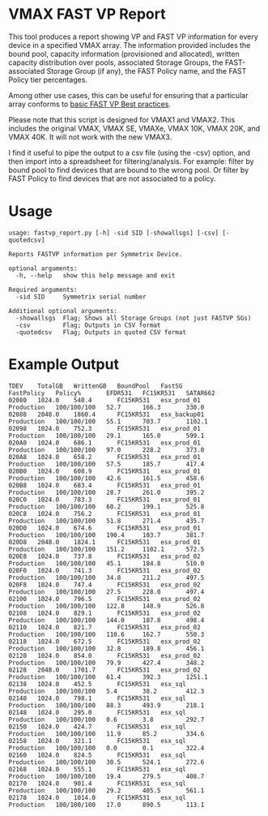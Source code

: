 # VMAX FAST VP Report

This tool produces a report showing VP and FAST VP information for every device in a specified VMAX array. The information provided includes the bound pool, capacity information (provisioned and allocated), written capacity distribution over pools, associated Storage Groups, the FAST-associated Storage Group (if any), the FAST Policy name, and the FAST Policy tier percentages.

Among other use cases, this can be useful for ensuring that a particular array conforms to [basic FAST VP Best practices](http://blog.scummins.com/?p=87).

Please note that this script is designed for VMAX1 and VMAX2. This includes the original VMAX, VMAX SE, VMAXe, VMAX 10K, VMAX 20K, and VMAX 40K. It will not work with the new VMAX3.

I find it useful to pipe the output to a csv file (using the -csv) option, and then import into a spreadsheet for filtering/analysis. For example: filter by bound pool to find devices that are bound to the wrong pool. Or filter by FAST Policy to find devices that are not associated to a policy.


# Usage

~~~
usage: fastvp_report.py [-h] -sid SID [-showallsgs] [-csv] [-quotedcsv]

Reports FASTVP information per Symmetrix Device.

optional arguments:
  -h, --help   show this help message and exit

Required arguments:
  -sid SID     Symmetrix serial number

Additional optional arguments:
  -showallsgs  Flag; Shows all Storage Groups (not just FASTVP SGs)
  -csv         Flag; Outputs in CSV format
  -quotedcsv   Flag; Outputs in quoted CSV format
~~~


# Example Output

```
TDEV    TotalGB   WrittenGB   BoundPool   FastSG                           FastPolicy   Policy%       EFDR531   FC15KR531   SATAR662
02080   1024.0    540.4       FC15KR531   esx_prod_01                   Production   100/100/100   52.7      166.3       330.0
02088   2048.0    1860.4      FC15KR531   esx_backup01                  Production   100/100/100   55.1      703.7       1102.1
02098   1024.0    752.3       FC15KR531   esx_prod_01                   Production   100/100/100   29.1      165.0       599.1
020A0   1024.0    686.1       FC15KR531   esx_prod_01                   Production   100/100/100   97.0      228.2       373.0
020A8   1024.0    658.2       FC15KR531   esx_prod_01                   Production   100/100/100   57.5      185.7       417.4
020B0   1024.0    608.9       FC15KR531   esx_prod_01                   Production   100/100/100   42.6      161.5       458.6
020B8   1024.0    683.4       FC15KR531   esx_prod_01                   Production   100/100/100   28.7      261.0       395.2
020C0   1024.0    783.3       FC15KR531   esx_prod_01                   Production   100/100/100   60.2      199.1       525.8
020C8   1024.0    756.2       FC15KR531   esx_prod_01                   Production   100/100/100   51.8      271.4       435.7
020D0   1024.0    674.6       FC15KR531   esx_prod_01                   Production   100/100/100   190.4     103.7       381.7
020D8   2048.0    1824.1      FC15KR531   esx_prod_01                   Production   100/100/100   151.2     1102.1      572.5
020E8   1024.0    737.8       FC15KR531   esx_prod_02                   Production   100/100/100   45.1      184.8       510.0
020F0   1024.0    741.3       FC15KR531   esx_prod_02                   Production   100/100/100   34.8      211.2       497.5
020F8   1024.0    747.4       FC15KR531   esx_prod_02                   Production   100/100/100   27.5      228.0       497.4
02100   1024.0    796.5       FC15KR531   esx_prod_02                   Production   100/100/100   122.8     148.9       526.8
02108   1024.0    829.1       FC15KR531   esx_prod_02                   Production   100/100/100   144.0     187.8       498.4
02110   1024.0    821.7       FC15KR531   esx_prod_02                   Production   100/100/100   110.6     162.7       550.3
02118   1024.0    672.5       FC15KR531   esx_prod_02                   Production   100/100/100   32.8      189.8       456.1
02120   1024.0    854.0       FC15KR531   esx_prod_02                   Production   100/100/100   79.9      427.4       348.2
02128   2048.0    1701.7      FC15KR531   esx_prod_02                   Production   100/100/100   61.4      392.3       1251.1
02138   1024.0    452.5       FC15KR531   esx_sql                       Production   100/100/100   5.4       38.2        412.3
02140   1024.0    798.1       FC15KR531   esx_sql                       Production   100/100/100   88.3      493.9       218.1
02148   1024.0    295.0       FC15KR531   esx_sql                       Production   100/100/100   0.6       3.8         292.7
02150   1024.0    424.7       FC15KR531   esx_sql                       Production   100/100/100   11.9      85.2        334.6
02158   1024.0    321.1       FC15KR531   esx_sql                       Production   100/100/100   0.0       0.1         322.4
02160   1024.0    824.5       FC15KR531   esx_sql                       Production   100/100/100   30.5      524.1       272.6
02168   1024.0    555.1       FC15KR531   esx_sql                       Production   100/100/100   19.4      279.5       408.7
02170   1024.0    901.4       FC15KR531   esx_sql                       Production   100/100/100   29.2      405.5       561.1
02178   1024.0    1014.0      FC15KR531   esx_sql                       Production   100/100/100   17.0      890.5       113.1
```

